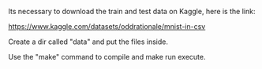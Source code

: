Its necessary to download the train and test data on Kaggle, here is the link:

https://www.kaggle.com/datasets/oddrationale/mnist-in-csv

Create a dir called "data" and put the files inside.

Use the "make" command to compile and make run execute.